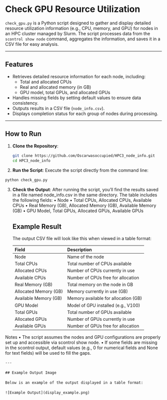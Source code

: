 # Check GPU Resource Utilization

`check_gpu.py` is a Python script designed to gather and display detailed resource utilization information (e.g., CPU, memory, and GPU) for nodes in an HPC cluster managed by Slurm. The script processes data from the `scontrol show node` command, aggregates the information, and saves it in a CSV file for easy analysis.

---

## Features

- Retrieves detailed resource information for each node, including:
  - Total and allocated CPUs
  - Real and allocated memory (in GB)
  - GPU model, total GPUs, and allocated GPUs
- Handles missing fields by setting default values to ensure data consistency.
- Outputs results in a CSV file (`node_info.csv`).
- Displays completion status for each group of nodes during processing.

---

## How to Run

1. **Clone the Repository**:
   ```bash
   git clone https://github.com/Oscarwasoccupied/HPC3_node_info.git
   cd HPC3_node_info

2.	**Run the Script**:
Execute the script directly from the command line:
```bash
python check_gpu.py
```

3.	**Check the Output**:
After running the script, you’ll find the results saved in a file named node_info.csv in the same directory. The table includes the following fields:
	•	Node
	•	Total CPUs, Allocated CPUs, Available CPUs
	•	Real Memory (GB), Allocated Memory (GB), Available Memory (GB)
	•	GPU Model, Total GPUs, Allocated GPUs, Available GPUs
    ## Example Result

    The output CSV file will look like this when viewed in a table format:

    | Field                  | Description                              |
    |------------------------|------------------------------------------|
    | Node                   | Name of the node                         |
    | Total CPUs             | Total number of CPUs available           |
    | Allocated CPUs         | Number of CPUs currently in use          |
    | Available CPUs         | Number of CPUs free for allocation       |
    | Real Memory (GB)       | Total memory on the node in GB           |
    | Allocated Memory (GB)  | Memory currently in use (GB)             |
    | Available Memory (GB)  | Memory available for allocation (GB)     |
    | GPU Model              | Model of GPU installed (e.g., V100)      |
    | Total GPUs             | Total number of GPUs available           |
    | Allocated GPUs         | Number of GPUs currently in use          |
    | Available GPUs         | Number of GPUs free for allocation       |

Notes
	•	The script assumes the nodes and GPU configurations are properly set up and accessible via scontrol show node.
	•	If some fields are missing in the scontrol output, default values (e.g., 0 for numerical fields and None for text fields) will be used to fill the gaps.

    ---

    ## Example Output Image

    Below is an example of the output displayed in a table format:

    ![Example Output](display_example.png)